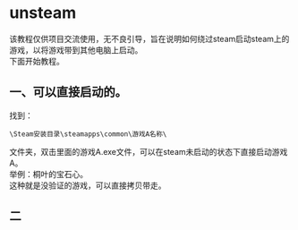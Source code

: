 # unsteam
该教程仅供项目交流使用，无不良引导，旨在说明如何绕过steam启动steam上的游戏，以将游戏带到其他电脑上启动。  
下面开始教程。  
## 一、可以直接启动的。  
找到：
    
    \Steam安装目录\steamapps\common\游戏A名称\
文件夹，双击里面的游戏A.exe文件，可以在steam未启动的状态下直接启动游戏A。  
举例：桐叶的宝石心。  
这种就是没验证的游戏，可以直接拷贝带走。
## 二
